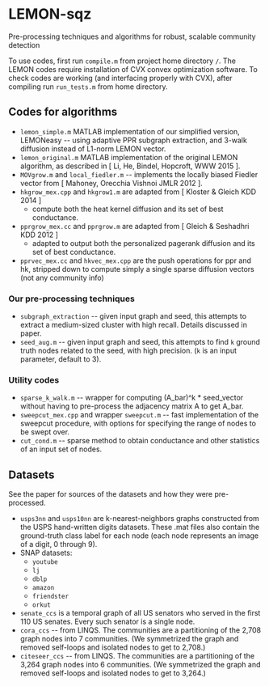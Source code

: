 # LEMON-sqz

Pre-processing techniques and algorithms for robust, scalable community detection

To use codes, first run `compile.m` from project home directory `/`.
The LEMON codes require installation of CVX convex optimization software.
To check codes are working (and interfacing properly with CVX), after compiling run `run_tests.m` from home directory.


## Codes for algorithms

* `lemon_simple.m` MATLAB implementation of our simplified version, LEMONeasy -- using adaptive PPR subgraph extraction, and 3-walk diffusion instead of L1-norm LEMON vector.
* `lemon_original.m` MATLAB implementation of the original LEMON algorithm, as described in [ Li, He, Bindel, Hopcroft, WWW 2015 ].
* `MOVgrow.m` and `local_fiedler.m` -- implements the locally biased Fiedler vector from [ Mahoney, Orecchia Vishnoi  JMLR 2012 ].
* `hkgrow_mex.cpp` and `hkgrow1.m` are adapted from [ Kloster & Gleich KDD 2014 ]
	* compute both the heat kernel diffusion and its set of best conductance.
* `pprgrow_mex.cc` and `pprgrow.m` are adapted from [ Gleich & Seshadhri KDD 2012 ]
	* adapted to output both the personalized pagerank diffusion and its set of best conductance.
* `pprvec_mex.cc` and `hkvec_mex.cpp` are the push operations for ppr and hk, stripped down to compute simply a single sparse diffusion vectors (not any community info)

### Our pre-processing techniques

* `subgraph_extraction` -- given input graph and seed, this attempts to extract a medium-sized cluster with high recall. Details discussed in paper.
* `seed_aug.m` -- given input graph and seed, this attempts to find `k` ground truth nodes related to the seed, with high precision. (`k` is an input parameter, default to 3).

### Utility codes

* `sparse_k_walk.m` -- wrapper for computing (A_bar)^k * seed_vector without having to pre-process the adjacency matrix A to get A_bar.
* `sweepcut_mex.cpp` and wrapper `sweepcut.m` -- fast implementation of the sweepcut procedure, with options for specifying the range of nodes to be swept over.
* `cut_cond.m` -- sparse method to obtain conductance and other statistics of an input set of nodes.

## Datasets

See the paper for sources of the datasets and how they were pre-processed.

* `usps3nn` and `usps10nn` are k-nearest-neighbors graphs constructed from the USPS hand-written digits datasets. These .mat files also contain the ground-truth class label for each node (each node represents an image of a digit, 0 through 9).
* SNAP datasets:
	* `youtube`
	* `lj`
	* `dblp`
	* `amazon`
	* `friendster`
	* `orkut`
* `senate_ccs` is a temporal graph of all US senators who served in the first 110 US senates. Every such senator is a single node.
* `cora_ccs` -- from LINQS. The communities are a partitioning of the 2,708 graph nodes into 7 communities. (We symmetrized the graph and removed self-loops and isolated nodes to get to 2,708.)
* `citeseer_ccs` -- from LINQS. The communities are a partitioning of the 3,264 graph nodes into 6 communities. (We symmetrized the graph and removed self-loops and isolated nodes to get to 3,264.)
